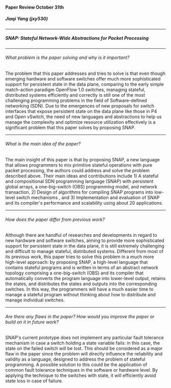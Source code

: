 #### Paper Review October 31th 

##### Jiaqi Yang (jxy530)

------

##### SNAP: Stateful Network-Wide Abstractions for Packet Processing

------

###### What problem is the paper solving and why is it important?

The problem that this paper addresses and tries to solve is that even though emerging hardware and software switches offer much more sophisticated support for persistent state in the data plane, comparing to the early simple match-action paradigm OpenFlow 1.0 switches, managing stateful, distributed systems efficiently and correctly is still one of the most challenging programming problems in the field of Software-defined networking (SDN). Due to the emergences of new proposals for switch interfaces that expose persistent state on the data plane like those in P4 and Open vSwitch, the need of new languages and abstractions to help us manage the complexity and optimize resource utilization effectively is a significant problem that this paper solves by proposing SNAP.

------

###### What is the main idea of the paper?

The main insight of this paper is that by proposing SNAP, a new language that allows programmers to mix primitive stateful operations with pure packet processing, the authors could address and solve the problem described above. Their main ideas and contributions include 1) A stateful and compositional SDN programming language (SNAP) with persistent global arrays, a one-big-switch (OBS) programming model, and network transaction, 2) Design of algorithms for compiling SNAP programs into low-level switch mechanisms , and 3) Implementation and evaluation of SNAP and its compiler's performance and scalability using about 20 applications.

------

###### How does the paper differ from previous work?

Although there are handful of researches and developments in regard to new hardware and software switches, aiming to provide more sophisticated support for persistent state in the data plane, it is still extremely challenging and difficult to manage stateful, distributed systems. Different from most of its previous work, this paper tries to solve this problem in a much more high-level approach: by proposing SNAP, a high-level language that contains stateful programs and is written in terms of an abstract network topology comprising a one-big-switch (OBS) and its compiler that automatically converts the program language into lower-level output, retains the states, and distributes the states and outputs into the corresponding switches. In this way, the programmers will have a much easier time to manage a stateful program without thinking about how to distribute and manage individual switches.

------

###### Are there any flaws in the paper? How would you improve the paper or build on it in future work?

SNAP's current prototype does not implement any particular fault tolerance mechanism in case a switch holding a state variable fails: in this case, the state on the failed switch will be lost. This should be considered as a major flaw in the paper since the problem will directly influence the reliability and validity as a language, designed to address the problem of stateful programming. A possible solution to this could be the application of common fault tolerance techniques in the software or hardware level. By applying the technique to the switches with state, it will efficiently avoid state loss in case of failure.
